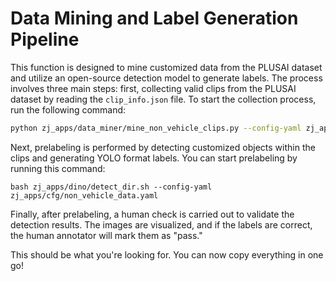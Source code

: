 # Data Mining and Label Generation Pipeline

This function is designed to mine customized data from the PLUSAI dataset and utilize an open-source detection model to generate labels. The process involves three main steps: first, collecting valid clips from the PLUSAI dataset by reading the `clip_info.json` file. To start the collection process, run the following command: 

```bash
python zj_apps/data_miner/mine_non_vehicle_clips.py --config-yaml zj_apps/cfg/non_vehicle_data.yaml
```

Next, prelabeling is performed by detecting customized objects within the clips and generating YOLO format labels. You can start prelabeling by running this command:

```
bash zj_apps/dino/detect_dir.sh --config-yaml zj_apps/cfg/non_vehicle_data.yaml
```

Finally, after prelabeling, a human check is carried out to validate the detection results. The images are visualized, and if the labels are correct, the human annotator will mark them as "pass."

This should be what you're looking for. You can now copy everything in one go!